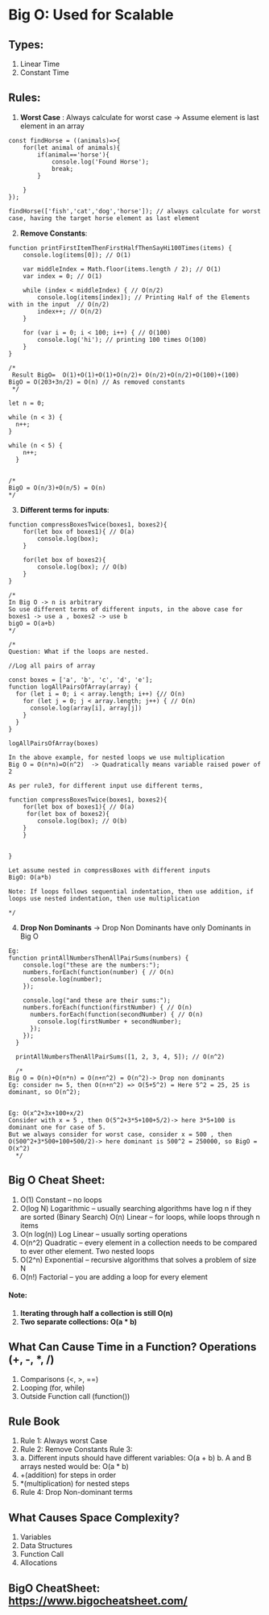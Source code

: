 # Big O: Used for Scalable 

## Types:

1. Linear Time 
2. Constant Time

## Rules:

1. **Worst Case** : Always calculate for worst case -> Assume element is last element in an array
```
const findHorse = ((animals)=>{
    for(let animal of animals){
        if(animal=='horse'){
            console.log('Found Horse');
            break;
        }

    }
});

findHorse(['fish','cat','dog','horse']); // always calculate for worst case, having the target horse element as last element

```

2. **Remove Constants**: 
```
function printFirstItemThenFirstHalfThenSayHi100Times(items) {
    console.log(items[0]); // O(1)

    var middleIndex = Math.floor(items.length / 2); // O(1)
    var index = 0; // O(1)

    while (index < middleIndex) { // O(n/2)
        console.log(items[index]); // Printing Half of the Elements with in the input  // O(n/2)
        index++; // O(n/2)
    }

    for (var i = 0; i < 100; i++) { // O(100)
        console.log('hi'); // printing 100 times O(100)
    }
}

/*
 Result BigO=  O(1)+O(1)+O(1)+O(n/2)+ O(n/2)+O(n/2)+O(100)+(100)
BigO = O(203+3n/2) = O(n) // As removed constants 
 */

let n = 0;

while (n < 3) {
  n++;
}

while (n < 5) {
    n++;
  }
  

/*
BigO = O(n/3)+O(n/5) = O(n)
*/
```

3. **Different terms for inputs**:
```
function compressBoxesTwice(boxes1, boxes2){
    for(let box of boxes1){ // O(a)
        console.log(box);
    }

    for(let box of boxes2){
        console.log(box); // O(b)
    }
}

/*
In Big O -> n is arbitrary 
So use different terms of different inputs, in the above case for boxes1 -> use a , boxes2 -> use b
bigO = O(a+b)
*/

/*
Question: What if the loops are nested.

//Log all pairs of array

const boxes = ['a', 'b', 'c', 'd', 'e'];
function logAllPairsOfArray(array) {
  for (let i = 0; i < array.length; i++) {// O(n)
    for (let j = 0; j < array.length; j++) { // O(n)
      console.log(array[i], array[j])
    }
  }
}

logAllPairsOfArray(boxes)

In the above example, for nested loops we use multiplication
Big O = O(n*n)=O(n^2)  -> Quadratically means variable raised power of 2

As per rule3, for different input use different terms,

function compressBoxesTwice(boxes1, boxes2){
    for(let box of boxes1){ // O(a)
     for(let box of boxes2){
        console.log(box); // O(b)
    }
    }

   
}

Let assume nested in compressBoxes with different inputs
BigO: O(a*b)

Note: If loops follows sequential indentation, then use addition, if loops use nested indentation, then use multiplication 

*/

``` 

4. **Drop Non Dominants** -> Drop Non Dominants have only Dominants in Big O 
```
Eg: 
function printAllNumbersThenAllPairSums(numbers) {
    console.log("these are the numbers:");
    numbers.forEach(function(number) { // O(n)
      console.log(number);
    });
  
    console.log("and these are their sums:");
    numbers.forEach(function(firstNumber) { // O(n)
      numbers.forEach(function(secondNumber) { // O(n)
        console.log(firstNumber + secondNumber);
      });
    });
  }
  
  printAllNumbersThenAllPairSums([1, 2, 3, 4, 5]); // O(n^2)

  /*
Big O = O(n)+O(n*n) = O(n+n^2) = O(n^2)-> Drop non dominants
Eg: consider n= 5, then O(n+n^2) => O(5+5^2) = Here 5^2 = 25, 25 is dominant, so O(n^2);


Eg: O(x^2+3x+100+x/2) 
Consider with x = 5 , then O(5^2+3*5+100+5/2)-> here 3*5+100 is dominant one for case of 5.
But we always consider for worst case, consider x = 500 , then O(500^2+3*500+100+500/2)-> here dominant is 500^2 = 250000, so BigO = O(x^2)
  */
```

## Big O Cheat Sheet: 

1. O(1) Constant – no loops
2. O(log N) Logarithmic – usually searching algorithms have log n if they are sorted (Binary Search) O(n) Linear – for loops, while loops through n items
3. O(n log(n)) Log Linear – usually sorting operations
4. O(n^2) Quadratic – every element in a collection needs to be compared to ever other element. Two nested loops
5. O(2^n) Exponential – recursive algorithms that solves a problem of size N
6. O(n!) Factorial – you are adding a loop for every element

#### Note: 
1. **Iterating through half a collection is still O(n)**
2. **Two separate collections: O(a * b)**

## What Can Cause Time in a Function? Operations (+, -, *, /)

1. Comparisons (<, >, ==)
2. Looping (for, while)
3. Outside Function call (function())

## Rule Book

1. Rule 1: Always worst Case
2. Rule 2: Remove Constants Rule 3:
3. a. Different inputs should have different variables: O(a + b)
   b. A and B arrays nested would be: O(a * b)
4. +(addition) for steps in order
5. *(multiplication) for nested steps
6. Rule 4: Drop Non-dominant terms


## What Causes Space Complexity?
1. Variables
2. Data Structures
3. Function Call
4. Allocations

## BigO CheatSheet: https://www.bigocheatsheet.com/


